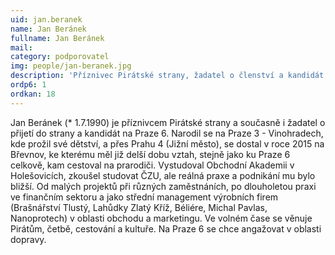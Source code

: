 ```yaml
---
uid: jan.beranek
name: Jan Beránek
fullname: Jan Beránek
mail: 
category: podporovatel
img: people/jan-beranek.jpg
description: 'Příznivec Pirátské strany, žadatel o členství a kandidát do zastupitelstva MČ Praha 6.'
ordp6: 1
ordkan: 18
---
```

Jan Beránek (* 1.7.1990) je příznivcem Pirátské strany a současně i žadatel o přijetí do strany a kandidát na Praze 6. Narodil se na Praze 3 - Vinohradech, kde prožil své dětství, a přes Prahu 4 (Jižní město), se dostal v roce 2015 na Břevnov, ke kterému měl již delší dobu vztah, stejně jako ku Praze 6 celkově, kam cestoval na prarodiči. Vystudoval Obchodní Akademii v Holešovicích, zkoušel studovat ČZU, ale reálná praxe a podnikání mu bylo bližší. Od malých projektů při různých zaměstnáních, po dlouholetou praxi ve finančním sektoru a jako střední management výrobních firem (Brašnářství Tlustý, Lahůdky Zlatý Kříž, Béliére, Michal Pavlas, Nanoprotech) v oblasti obchodu a marketingu. Ve volném čase se věnuje Pirátům, četbě, cestování a kultuře. Na Praze 6 se chce angažovat v oblasti dopravy.
